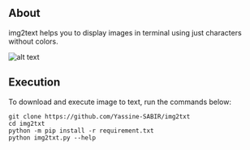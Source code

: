 About
---------
img2text helps you to display images in terminal using just characters without colors.

![alt text](https://github.com/Yassine-SABIR/img2txt/images/logo.png?raw=true)


Execution
---------

To download and execute image to text, run the commands below:
```
git clone https://github.com/Yassine-SABIR/img2txt
cd img2txt
python -m pip install -r requirement.txt
python img2txt.py --help
```

